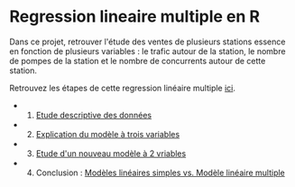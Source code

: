 # Regression lineaire multiple en R

Dans ce projet, retrouver l'étude des ventes de plusieurs stations essence en fonction de plusieurs variables : le trafic autour de la station, le nombre de pompes de la station et le nombre de concurrents autour de cette station.

Retrouvez les étapes de cette regression linéaire multiple [ici](https://github.com/QQTipu/regression_lineaire_multiple/blob/main/TP2-Station.md).
- 1. [Etude descriptive des données](https://github.com/QQTipu/regression_lineaire_multiple/blob/main/TP2-Station.md#1-etude-descriptive-des-donn%C3%A9es)
- 2. [Explication du modèle à trois variables](https://github.com/QQTipu/regression_lineaire_multiple/blob/main/TP2-Station.md#2-explication-du-mod%C3%A8le-%C3%A0-trois-variables)
- 3. [Etude d'un nouveau modèle à 2 vriables](https://github.com/QQTipu/regression_lineaire_multiple/blob/main/TP2-Station.md#3-etude-du-nouveau-mod%C3%A8le-%C3%A0-2-variables)
- 4. Conclusion : [Modèles linéaires simples vs. Modèle linéaire multiple](https://github.com/QQTipu/regression_lineaire_multiple/blob/main/TP2-Station.md#4-mod%C3%A8les-lin%C3%A9aires-simples-vsmod%C3%A8le-lin%C3%A9aire-multiple)
